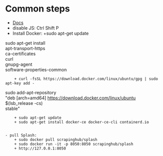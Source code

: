
# Common steps

- [Docs](https://splash.readthedocs.io/en/stable/)
- disable JS: Ctrl Shift P
- Install Docker:
+sudo apt-get update
  
sudo apt-get install \
    apt-transport-https \
    ca-certificates \
    curl \
    gnupg-agent \
    software-properties-common

        + curl -fsSL https://download.docker.com/linux/ubuntu/gpg | sudo apt-key add -

sudo add-apt-repository \
   "deb [arch=amd64] https://download.docker.com/linux/ubuntu \
   $(lsb_release -cs) \
   stable"

        + sudo apt-get update
        + sudo apt-get install docker-ce docker-ce-cli containerd.io


    - pull Splash:
        + sudo docker pull scrapinghub/splash
        + sudo docker run -it -p 8050:8050 scrapinghub/splash
        + http://127.0.0.1:8050